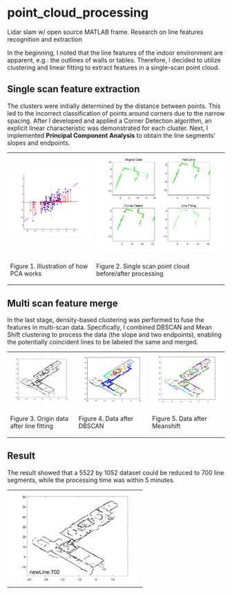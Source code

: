 # point_cloud_processing
Lidar slam w/ open source MATLAB frame. Research on line features recognition and extraction

In the beginning, I noted that the line features of the 
indoor environment are apparent, e.g.: the outlines of walls or tables. Therefore, I decided to 
utilize clustering and linear fitting to extract features in a single-scan point cloud. <br>
## Single scan feature extraction
The clusters were initially determined by the distance between points. This led to the incorrect 
classification of points around corners due to the narrow spacing. After I developed and 
applied a Corner Detection algorithm, an explicit linear characteristic was demonstrated for 
each cluster. Next, I implemented **Principal Component Analysis** to obtain the line segments’ 
slopes and endpoints. <br>

<table>
  <tr>
    <td><img src="images/pointcloud_pca.gif" alt="PCA_principle" width='300'></td>
    <td><img src="images/pointcloud_singlescan.jpg" alt="single_scan" width='500' length='500'></td>
  </tr>
  <tr>
    <td><p>Figure 1. Illustration of how PCA works</p></td>
    <td><p>Figure 2. Single scan point cloud before/after processing</p></td>
  </tr>
</table>

## Multi scan feature merge
In the last stage, density-based clustering was performed to fuse the features in 
multi-scan data. Specifically, I combined DBSCAN and Mean Shift clustering to 
process the data (the slope and two endpoints), enabling the potentially coincident lines to be 
labeled the same and merged. <br>

<table>
  <tr>
    <td><img src="images/pointcloud_multiscan_origin.jpg" alt="mult_orig" style="width: 400px;"></td>
    <td><img src="images/pointcloud_multiscan_dbscan.jpg" alt="mult_db" style="width: 400px;"></td>
    <td><img src="images/pointcloud_multiscan_meanshift.jpg" alt="mult_ms" style="width: 400px;"></td>
  </tr>
  <tr>
    <td><p>Figure 3. Origin data after line fitting</p></td>
    <td><p>Figure 4. Data after DBSCAN</p></td>
    <td><p>Figure 5. Data after Meanshift</p></td>   
  </tr>
</table>
          
## Result
The result showed that a 5522 by 1052 dataset could be 
reduced to 700 line segments, while the processing time was within 5 minutes.

<table>
  <tr>
  <td><img src="images/pointcloud_multiscan_merged.jpg" alt="result" width='300'></td>
  </tr>
